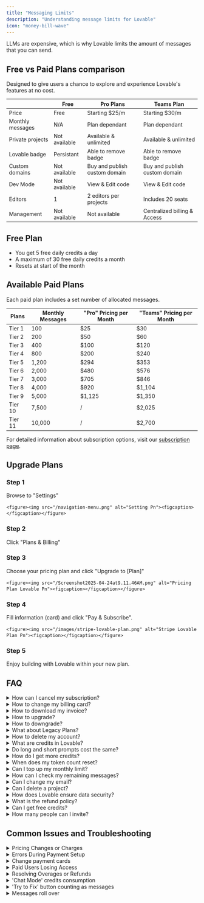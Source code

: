 ```yaml
---
title: "Messaging Limits"
description: "Understanding message limits for Lovable"
icon: "money-bill-wave"
---
```


LLMs are expensive, which is why Lovable limits the amount of messages that you can send.

## Free vs Paid Plans comparison

Designed to give users a chance to explore and experience Lovable's features at no cost.

|                  | Free          | Pro Plans                     | Teams Plan                    |
| ---------------- | ------------- | ----------------------------- | ----------------------------- |
| Price            | Free          | Starting \$25/m               | Starting \$30/m               |
| Monthly messages | N/A           | Plan dependant                | Plan dependant                |
| Private projects | Not available | Available & unlimited         | Available & unlimited         |
| Lovable badge    | Persistant    | Able to remove badge          | Able to remove badge          |
| Custom domains   | Not available | Buy and publish custom domain | Buy and publish custom domain |
| Dev Mode         | Not available | View & Edit code              | View & Edit code              |
| Editors          | 1             | 2 editors per projects        | Includes 20 seats             |
| Management       | Not available | Not available                 | Centralized billing & Access  |

## Free Plan

- You get 5 free daily credits a day
- A maximum of 30 free daily credits a month 
- Resets at start of the month

## Available Paid Plans

Each paid plan includes a set number of allocated messages.

| Plans   | Monthly Messages | "Pro" Pricing per Month | "Teams" Pricing per Month |
| ------- | ---------------- | ----------------------- | ------------------------- |
| Tier 1  | 100              | \$25                    | \$30                      |
| Tier 2  | 200              | \$50                    | \$60                      |
| Tier 3  | 400              | \$100                   | \$120                     |
| Tier 4  | 800              | \$200                   | \$240                     |
| Tier 5  | 1,200            | \$294                   | \$353                     |
| Tier 6  | 2,000            | \$480                   | \$576                     |
| Tier 7  | 3,000            | \$705                   | \$846                     |
| Tier 8  | 4,000            | \$920                   | \$1,104                   |
| Tier 9  | 5,000            | \$1,125                 | \$1,350                   |
| Tier 10 | 7,500            | /                       | \$2,025                   |
| Tier 11 | 10,000           | /                       | \$2,700                   |

For detailed information about subscription options, visit our [subscription page](https://lovable.dev/pricing).

## Upgrade Plans

### Step 1
Browse to "Settings"

    <figure><img src="/navigation-menu.png" alt="Setting Pn"><figcaption></figcaption></figure>

### Step 2
Click "Plans & Billing"

### Step 3
Choose your pricing plan and click "Upgrade to [Plan]"

    <figure><img src="/Screenshot2025-04-24at9.11.46AM.png" alt="Pricing Plan Lovable Pn"><figcaption></figcaption></figure>

### Step 4
Fill information (card) and click "Pay & Subscribe".

    <figure><img src="/images/stripe-lovable-plan.png" alt="Stripe Lovable Plan Pn"><figcaption></figcaption></figure>

### Step 5
Enjoy building with Lovable within your new plan.

## FAQ

  <details>
<summary>How can I cancel my subscription?</summary>
Simply go to your Account Settings \> Plans & Billing \> Manage Subscription and cancel your subscription through the Stripe portal.
</details>
  <details>
<summary>How to change my billing card?</summary>
You can change your used card directly on the Account Settings \> Plans & Billing \> Manage Subscription.
</details>
  <details>
<summary>How to download my invoice?</summary>
You can access your invoices directly in the Stripe portal by going to Account Settings \> Plans & Billing \> Manage Subscription.
</details>
  <details>
<summary>How to upgrade?</summary>
**When upgrading your plan**, the cost is adjusted based on the time left in
    your current billing cycle. You’ll only pay the difference between what
    you’ve already paid and the cost of the new plan for the remaining days in
    the billing period. This amount will be charged immediately.
</details>
  <details>
<summary>How to downgrade?</summary>
**When downgrading your plan**, no immediate changes occur to your subscription. The downgrade will take effect at the start of the next billing period, at which point you will be billed for the new, lower-cost plan. you will be billed for the new, lower-cost plan.
</details>
  <details>
<summary>What about Legacy Plans?</summary>
Some early access users are "**grandfathered**" on their existing plans, but can
    choose to move to the new plans before the old ("pro") plan is officially
    deprecated.
</details>
  <details>
<summary>How to delete my account?</summary>
You can’t delete your account directly. Please go to the "[Support](https://lovable.dev/support)" section and submit a request. Account deletions are typically processed within **2–3 business days**.

    
</details>
  <details>
<summary>What are credits in Lovable?</summary>
Credits are used for AI-powered actions like generating code or making edits. Each message you send to the AI costs one credit.
</details>
  <details>
<summary>Do long and short prompts cost the same?</summary>
Yes, each message sent counts as one credit, regardless of length.
</details>
  <details>
<summary>How do I get more credits?</summary>
You can upgrade your plan or purchase additional credits in Account Settings. More information [here](https://docs.lovable.dev/user-guides/messaging-limits#upgrading-and-downgrading-plans).
</details>
  <details>
<summary>When does my token count reset?</summary>
Monthly, on the same date you subscribed.
</details>
  <details>
<summary>Can I top up my monthly limit?</summary>
No, but you can upgrade or downgrade plans based on your needs.
</details>
  <details>
<summary>How can I check my remaining messages?</summary>
Go to **Account Settings** and check the **credits/messages left** section.
</details>
  <details>
<summary>Can I change my email?</summary>
Currently, it is not possible to change your email linked to the account.
</details>
  <details>
<summary>Can I delete a project?</summary>
Yes\! Navigate to **Project Settings → Danger Zone → Delete Project.**
</details>
  <details>
<summary>How does Lovable ensure data security?</summary>
Lovable follows [industry-standard security practices](https://lovable.dev/privacy), including encryption, secure API connections, and regular security audits to protect user data.
</details>
  <details>
<summary>What is the refund policy?</summary>
We only issue refunds under the following conditions:

    1. **No credits were used** during your billing cycle.
    2. **Credits were consumed**, but usage consistently resulted in errors **not caused by your prompts**.

    If you believe your case qualifies, please reach out to [**Support**](https://lovable.dev/support) with relevant details.
</details>
  <details>
<summary>Can I get free credits?</summary>
We do **not offer free credits** through support requests.

    If you're experiencing issues or believe there’s an error with your credit usage, feel free to contact [**Support**](https://lovable.dev/support) for assistance.
</details>
  <details>
<summary>How many people can I invite?</summary>
Users with a **Pro** subscription have personal workspaces. You can still invite up to 2 people to individual projects. Collaborators on a project use project owner credits.

    Users with a **Teams** subscription can have up to 20 users in their workspace. Owners & admins can freely invite & remove users and manage projects. Editors can only make edits to existing projects. All users in a workspace share the connected credit pool.
</details>

## Common Issues and Troubleshooting

  <details>
<summary>Pricing Changes or Charges</summary>
Lovable sends community and email notifications about any upcoming pricing changes. Please ensure your email is up-to-date in your account settings.
</details>
  <details>
<summary>Errors During Payment Setup</summary>
Occasionally, payment setups may fail due to issues with Stripe. If this occurs, double-check your payment details and retry. If problems persist, contact our support team for assistance.
</details>
  <details>
<summary>Change payment cards</summary>
You can update your payment method anytime by navigating to **Account Settings \> Plans & Billing** and managing your details through Stripe.
</details>
  <details>
<summary>Paid Users Losing Access</summary>
This typically happens due to billing issues (e.g., expired cards). Ensure your payment method is valid to avoid interruptions.
</details>
  <details>
<summary>Resolving Overages or Refunds</summary>
If you experience message overages or require a refund, reach out to our support team. We handle these on a case-by-case basis to ensure a fair resolution.
</details>
  <details>
<summary>'Chat Mode' credits consumption</summary>
A few weeks ago, we introduced **Chat Mode** as a  (accessible: **Account \> Settings \> Labs**), and the feedback from early testers has been overwhelmingly positive. We've since expanded its capabilities, making it feel like you're chatting with a technology expert who understands your projects and goals inside and out.

    However, these advanced features come with additional costs, so **messages sent in Chat Mode will now count towards your message limit**:

    - 1 Chat Mode message = 1 Edit Mode message = 1 message
    - All pricing tiers have access to Chat Mode
    - There will be no separate message count in settings for Chat Mode

    We're excited to keep improving Chat Mode and appreciate your continued feedback\!
</details>
  <details>
<summary>'Try to Fix' button counting as messages</summary>
Messages triggered by "Ask the AI to fix" don't count toward your usage limits only if pressed on the button. If you are trying to [fix errors](/tips-tricks/troubleshooting.md) with an additional prompt, that counts as message credit.

    
</details>
  <details>
<summary>Messages roll over</summary>
Messages do not roll over. Unused messages will **not accumulate** from:

    - Day to day (for the free tier)
    - or month to month (for the paid tiers)
</details>